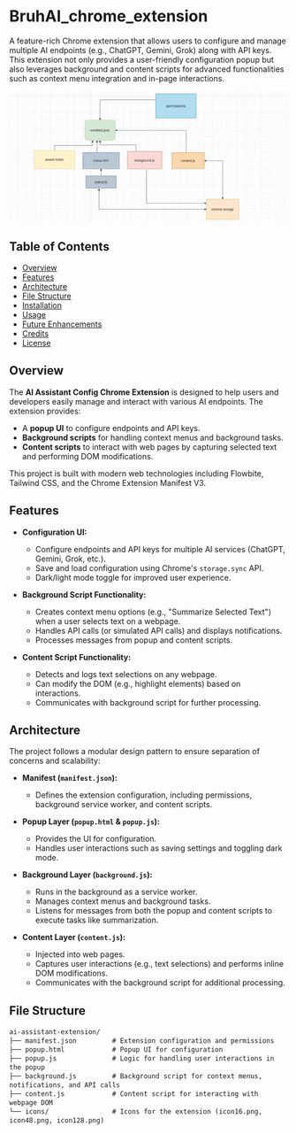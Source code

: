 ﻿# BruhAI_chrome_extension
A feature-rich Chrome extension that allows users to configure and manage multiple AI endpoints (e.g., ChatGPT, Gemini, Grok) along with API keys. This extension not only provides a user-friendly configuration popup but also leverages background and content scripts for advanced functionalities such as context menu integration and in-page interactions.


![Bruh_AI](assets/architecture.png)



## Table of Contents

- [Overview](#overview)
- [Features](#features)
- [Architecture](#architecture)
- [File Structure](#file-structure)
- [Installation](#installation)
- [Usage](#usage)
- [Future Enhancements](#future-enhancements)
- [Credits](#credits)
- [License](#license)

## Overview

The **AI Assistant Config Chrome Extension** is designed to help users and developers easily manage and interact with various AI endpoints. The extension provides:
- A **popup UI** to configure endpoints and API keys.
- **Background scripts** for handling context menus and background tasks.
- **Content scripts** to interact with web pages by capturing selected text and performing DOM modifications.

This project is built with modern web technologies including Flowbite, Tailwind CSS, and the Chrome Extension Manifest V3.

## Features

- **Configuration UI:**  
  - Configure endpoints and API keys for multiple AI services (ChatGPT, Gemini, Grok, etc.).
  - Save and load configuration using Chrome's `storage.sync` API.
  - Dark/light mode toggle for improved user experience.

- **Background Script Functionality:**  
  - Creates context menu options (e.g., "Summarize Selected Text") when a user selects text on a webpage.
  - Handles API calls (or simulated API calls) and displays notifications.
  - Processes messages from popup and content scripts.

- **Content Script Functionality:**  
  - Detects and logs text selections on any webpage.
  - Can modify the DOM (e.g., highlight elements) based on interactions.
  - Communicates with background script for further processing.

## Architecture

The project follows a modular design pattern to ensure separation of concerns and scalability:

- **Manifest (`manifest.json`):**  
  - Defines the extension configuration, including permissions, background service worker, and content scripts.
  
- **Popup Layer (`popup.html` & `popup.js`):**  
  - Provides the UI for configuration.
  - Handles user interactions such as saving settings and toggling dark mode.
  
- **Background Layer (`background.js`):**  
  - Runs in the background as a service worker.
  - Manages context menus and background tasks.
  - Listens for messages from both the popup and content scripts to execute tasks like summarization.
  
- **Content Layer (`content.js`):**  
  - Injected into web pages.
  - Captures user interactions (e.g., text selections) and performs inline DOM modifications.
  - Communicates with the background script for additional processing.

## File Structure

```plaintext
ai-assistant-extension/
├── manifest.json         # Extension configuration and permissions
├── popup.html            # Popup UI for configuration
├── popup.js              # Logic for handling user interactions in the popup
├── background.js         # Background script for context menus, notifications, and API calls
├── content.js            # Content script for interacting with webpage DOM
└── icons/                # Icons for the extension (icon16.png, icon48.png, icon128.png)
